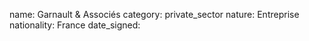 name: Garnault & Associés
category: private_sector
nature:  Entreprise
nationality: France
date_signed:
    